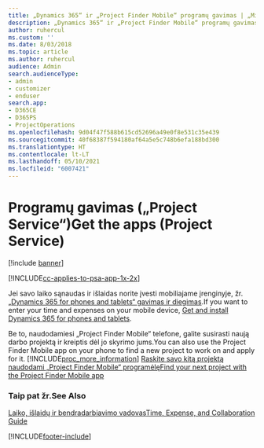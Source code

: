 ```yaml
---
title: „Dynamics 365“ ir „Project Finder Mobile“ programų gavimas | „MicrosoftDocs“
description: „Dynamics 365“ ir „Project Finder Mobile“ programų gavimas
author: ruhercul
ms.custom: ''
ms.date: 8/03/2018
ms.topic: article
ms.author: ruhercul
audience: Admin
search.audienceType:
- admin
- customizer
- enduser
search.app:
- D365CE
- D365PS
- ProjectOperations
ms.openlocfilehash: 9d04f47f588b615cd52696a49e0f8e531c35e439
ms.sourcegitcommit: 40f68387f594180af64a5e5c748b6efa188bd300
ms.translationtype: HT
ms.contentlocale: lt-LT
ms.lasthandoff: 05/10/2021
ms.locfileid: "6007421"
---
```

# <a name="get-the-apps-project-service"></a><span data-ttu-id="00191-103">Programų gavimas („Project Service“)</span><span class="sxs-lookup"><span data-stu-id="00191-103">Get the apps (Project Service)</span></span>

[!include [banner](../includes/psa-now-project-operations.md)]

[!INCLUDE[cc-applies-to-psa-app-1x-2x](../includes/cc-applies-to-psa-app-1x-2x.md)]

<span data-ttu-id="00191-104">Jei savo laiko sąnaudas ir išlaidas norite įvesti mobiliajame įrenginyje, žr. [„Dynamics 365 for phones and tablets“ gavimas ir diegimas](/dynamics365/mobile-app/dynamics-365-phones-tablets-users-guide).</span><span class="sxs-lookup"><span data-stu-id="00191-104">If you want to enter your time and expenses on your mobile device, [Get and install Dynamics 365 for phones and tablets](/dynamics365/mobile-app/dynamics-365-phones-tablets-users-guide).</span></span>  
  
 <span data-ttu-id="00191-105">Be to, naudodamiesi „Project Finder Mobile“ telefone, galite susirasti naują darbo projektą ir kreiptis dėl jo skyrimo jums.</span><span class="sxs-lookup"><span data-stu-id="00191-105">You can also use the Project Finder Mobile app on your phone to find a new project to work on and apply for it.</span></span> [!INCLUDE[proc_more_information](../includes/proc-more-information.md)] <span data-ttu-id="00191-106">[Raskite savo kitą projektą naudodami „Project Finder Mobile“ programėlę](../psa/find-next-project-finder-mobile-app.md)</span><span class="sxs-lookup"><span data-stu-id="00191-106">[Find your next project with the Project Finder Mobile app](../psa/find-next-project-finder-mobile-app.md)</span></span> 
  
### <a name="see-also"></a><span data-ttu-id="00191-107">Taip pat žr.</span><span class="sxs-lookup"><span data-stu-id="00191-107">See Also</span></span>  
 [<span data-ttu-id="00191-108">Laiko, išlaidų ir bendradarbiavimo vadovas</span><span class="sxs-lookup"><span data-stu-id="00191-108">Time, Expense, and Collaboration Guide</span></span>](../psa/time-expense-collaboration-guide.md)


[!INCLUDE[footer-include](../includes/footer-banner.md)]